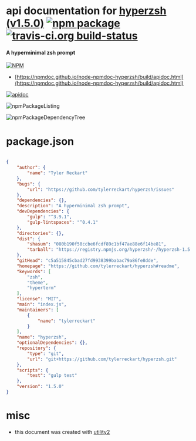 # api documentation for  [hyperzsh (v1.5.0)](https://github.com/tylerreckart/hyperzsh#readme)  [![npm package](https://img.shields.io/npm/v/npmdoc-hyperzsh.svg?style=flat-square)](https://www.npmjs.org/package/npmdoc-hyperzsh) [![travis-ci.org build-status](https://api.travis-ci.org/npmdoc/node-npmdoc-hyperzsh.svg)](https://travis-ci.org/npmdoc/node-npmdoc-hyperzsh)
#### A hyperminimal zsh prompt

[![NPM](https://nodei.co/npm/hyperzsh.png?downloads=true&downloadRank=true&stars=true)](https://www.npmjs.com/package/hyperzsh)

- [https://npmdoc.github.io/node-npmdoc-hyperzsh/build/apidoc.html](https://npmdoc.github.io/node-npmdoc-hyperzsh/build/apidoc.html)

[![apidoc](https://npmdoc.github.io/node-npmdoc-hyperzsh/build/screenCapture.buildCi.browser.%252Ftmp%252Fbuild%252Fapidoc.html.png)](https://npmdoc.github.io/node-npmdoc-hyperzsh/build/apidoc.html)

![npmPackageListing](https://npmdoc.github.io/node-npmdoc-hyperzsh/build/screenCapture.npmPackageListing.svg)

![npmPackageDependencyTree](https://npmdoc.github.io/node-npmdoc-hyperzsh/build/screenCapture.npmPackageDependencyTree.svg)



# package.json

```json

{
    "author": {
        "name": "Tyler Reckart"
    },
    "bugs": {
        "url": "https://github.com/tylerreckart/hyperzsh/issues"
    },
    "dependencies": {},
    "description": "A hyperminimal zsh prompt",
    "devDependencies": {
        "gulp": "^3.9.1",
        "gulp-lintspaces": "^0.4.1"
    },
    "directories": {},
    "dist": {
        "shasum": "080b190f50ccbe6fcdf89c1bf47ae88e6f14be81",
        "tarball": "https://registry.npmjs.org/hyperzsh/-/hyperzsh-1.5.0.tgz"
    },
    "gitHead": "c5a515845cbad27fd9938399babac79a86fe8dde",
    "homepage": "https://github.com/tylerreckart/hyperzsh#readme",
    "keywords": [
        "zsh",
        "theme",
        "hyperterm"
    ],
    "license": "MIT",
    "main": "index.js",
    "maintainers": [
        {
            "name": "tylerreckart"
        }
    ],
    "name": "hyperzsh",
    "optionalDependencies": {},
    "repository": {
        "type": "git",
        "url": "git+https://github.com/tylerreckart/hyperzsh.git"
    },
    "scripts": {
        "test": "gulp test"
    },
    "version": "1.5.0"
}
```



# misc
- this document was created with [utility2](https://github.com/kaizhu256/node-utility2)
